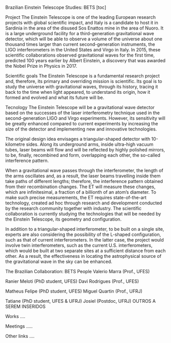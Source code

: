 

Brazilian Einstein Telescope Studies: BETS
[toc]



Project
The Einstein Telescope is one of the leading European research projects with global scientific impact, and Italy is a candidate to host it in Sardinia in the area of the disused Sos Enattos mine in the area of Nuoro. It is a large underground facility for a third-generation gravitational wave detector, which will be able to observe a volume of the universe about one thousand times larger than current second-generation instruments, the LIGO interferometers in the United States and Virgo in Italy. In 2015, these scientific collaborations observed gravitational waves for the first time, predicted 100 years earlier by Albert Einstein, a discovery that was awarded the Nobel Prize in Physics in 2017.

Scientific goals
The Einstein Telescope is a fundamental research project and, therefore, its primary and overriding mission is scientific. Its goal is to study the universe with gravitational waves, through its history, tracing it back to the time when light appeared, to understand its origin, how it formed and evolved and what its future will be.

Tecnology
The Einstein Telescope will be a gravitational wave detector based on the successes of the laser interferometry technique used in the second-generation LIGO and Virgo experiments. However, its sensitivity will be greatly enhanced compared to current experiments by increasing the size of the detector and implementing new and innovative technologies.

The original design idea envisages a triangular-shaped detector with 10-kilometre sides. Along its underground arms, inside ultra-high vacuum tubes, laser beams will flow and will be reflected by highly polished mirrors, to be, finally, recombined and form, overlapping each other, the so-called interference pattern.

When a gravitational wave passes through the interferometer, the length of the arms oscillates and, as a result, the laser beams travelling inside them take paths of different lengths; therefore, the interference pattern obtained from their recombination changes. The ET will measure these changes, which are infinitesimal, a fraction of a billionth of an atom’s diameter. To make such precise measurements, the ET requires state-of-the-art technology, created ad hoc through research and development conducted by the research community together with industry. The scientific collaboration is currently studying the technologies that will be needed by the Einstein Telescope, its geometry and configuration.

In addition to a triangular-shaped interferometer, to be built on a single site, experts are also considering the possibility of the L-shaped configuration, such as that of current interferometers. In the latter case, the project would involve twin interferometers, such as the current U.S. interferometers, which would be built at two separate sites at a sufficient distance from each other. As a result, the effectiveness in locating the astrophysical source of the gravitational wave in the sky can be enhanced.

The Brazilian Collaboration: BETS
People
Valerio Marra (Prof., UFES)

Ranier Meloti (PhD student, UFES)
Davi Rodrigues (Prof., UFES)

Matheus Felipe (PhD student, UFES)
Miguel Quartin (Prof., UFRJ)

Tatiane (PhD student, UFES & UFRJ)
Josiel (Postdoc, UFRJ)
OUTROS A SEREM INSERIDOS

Works
....

Meetings
.....

Other links
....
